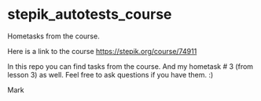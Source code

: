 # stepik_autotests_course
Hometasks from the course. 

Here is a link to the course https://stepik.org/course/74911

In this repo you can find tasks from the course. 
And my hometask # 3 (from lesson 3) as well. 
Feel free to ask questions if you have them. :) 

Mark
